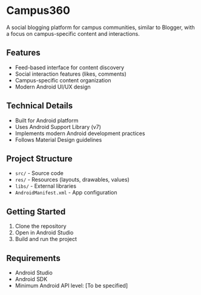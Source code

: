 # Campus360

A social blogging platform for campus communities, similar to Blogger, with a focus on campus-specific content and interactions.

## Features

- Feed-based interface for content discovery
- Social interaction features (likes, comments)
- Campus-specific content organization
- Modern Android UI/UX design

## Technical Details

- Built for Android platform
- Uses Android Support Library (v7)
- Implements modern Android development practices
- Follows Material Design guidelines

## Project Structure

- `src/` - Source code
- `res/` - Resources (layouts, drawables, values)
- `libs/` - External libraries
- `AndroidManifest.xml` - App configuration

## Getting Started

1. Clone the repository
2. Open in Android Studio
3. Build and run the project

## Requirements

- Android Studio
- Android SDK
- Minimum Android API level: [To be specified]

